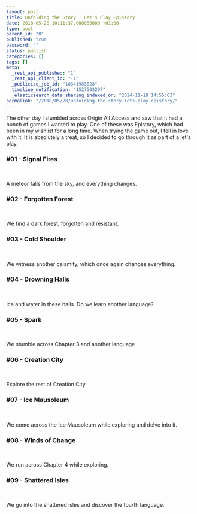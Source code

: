 ```yaml
---
layout: post
title: Unfolding the Story | Let's Play Epistory
date: 2018-05-28 10:11:37.000000000 +01:00
type: post
parent_id: "0"
published: true
password: ""
status: publish
categories: []
tags: []
meta:
  _rest_api_published: "1"
  _rest_api_client_id: "-1"
  _publicize_job_id: "18341983828"
  timeline_notification: "1527502297"
  _elasticsearch_data_sharing_indexed_on: "2024-11-18 14:55:03"
permalink: "/2018/05/28/unfolding-the-story-lets-play-epistory/"
---
```


The other day I stumbled across Origin All Access and saw that it had a bunch of
games I wanted to play. One of these was Epistory, which had been in my wishlist
for a long time. When trying the game out, I fell in love with it. It is
absolutely a treat, so I decided to go through it as part of a let\'s play.

### #01 - Signal Fires

 

A meteor falls from the sky, and everything changes.

### #02 - Forgotten Forest

 

We find a dark forest, forgotten and resistant.

### #03 - Cold Shoulder

 

We witness another calamity, which once again changes everything.

### #04 - Drowning Halls

 

Ice and water in these halls. Do we learn another language?

### #05 - Spark

 

We stumble across Chapter 3 and another language

### #06 - Creation City

 

Explore the rest of Creation City

### #07 - Ice Mausoleum

 

We come across the Ice Mausoleum while exploring and delve into it.

### #08 - Winds of Change

 

We run across Chapter 4 while exploring.

### #09 - Shattered Isles

 

We go into the shattered isles and discover the fourth language.

